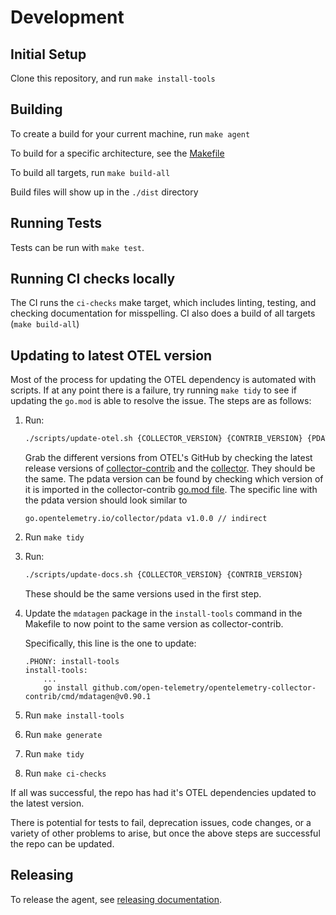# Development

## Initial Setup

Clone this repository, and run `make install-tools`

## Building

To create a build for your current machine, run `make agent`

To build for a specific architecture, see the [Makefile](../Makefile)

To build all targets, run `make build-all`

Build files will show up in the `./dist` directory

## Running Tests

Tests can be run with `make test`.

## Running CI checks locally

The CI runs the `ci-checks` make target, which includes linting, testing, and checking documentation for misspelling.
CI also does a build of all targets (`make build-all`)

## Updating to latest OTEL version

Most of the process for updating the OTEL dependency is automated with scripts. If at any point there is a failure, try running `make tidy` to see if updating the `go.mod` is able to resolve the issue.
The steps are as follows:

1. Run:
    ```sh
    ./scripts/update-otel.sh {COLLECTOR_VERSION} {CONTRIB_VERSION} {PDATA_VERSION}
    ```
    Grab the different versions from OTEL's GitHub by checking the latest release versions of [collector-contrib](https://github.com/open-telemetry/opentelemetry-collector-contrib) and the [collector](https://github.com/open-telemetry/opentelemetry-collector). They should be the same.
    The pdata version can be found by checking which version of it is imported in the collector-contrib [go.mod file](https://github.com/open-telemetry/opentelemetry-collector-contrib/blob/main/go.mod). The specific line with the pdata version should look similar to
    ```
    go.opentelemetry.io/collector/pdata v1.0.0 // indirect
    ```

2. Run `make tidy`

3. Run:
    ```sh
    ./scripts/update-docs.sh {COLLECTOR_VERSION} {CONTRIB_VERSION}
    ```
    These should be the same versions used in the first step.

4. Update the `mdatagen` package in the `install-tools` command in the Makefile to now point to the same version as collector-contrib.
    
    Specifically, this line is the one to update:
    ```
    .PHONY: install-tools
    install-tools:
        ...
        go install github.com/open-telemetry/opentelemetry-collector-contrib/cmd/mdatagen@v0.90.1
    ``` 

5. Run `make install-tools`

6. Run `make generate`

7. Run `make tidy`

8. Run `make ci-checks`

If all was successful, the repo has had it's OTEL dependencies updated to the latest version. 

There is potential for tests to fail, deprecation issues, code changes, or a variety of other problems to arise, but once the above steps are successful the repo can be updated.

## Releasing
To release the agent, see [releasing documentation](releasing.md).

